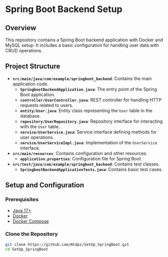 # Spring Boot Backend Setup

## Overview

This repository contains a Spring Boot backend application with Docker and MySQL setup. It includes a basic configuration for handling user data with CRUD operations.

## Project Structure

- **`src/main/java/com/example/springboot_backend`**: Contains the main application code.
  - **`SpringbootBackendApplication.java`**: The entry point of the Spring Boot application.
  - **`controller/UserController.java`**: REST controller for handling HTTP requests related to users.
  - **`entity/User.java`**: Entity class representing the `User` table in the database.
  - **`repository/UserRepository.java`**: Repository interface for interacting with the `User` table.
  - **`service/UserService.java`**: Service interface defining methods for user operations.
  - **`service/UserServiceImpl.java`**: Implementation of the `UserService` interface.
- **`src/main/resources`**: Contains configuration and other resources.
  - **`application.properties`**: Configuration file for Spring Boot.
- **`src/test/java/com/example/springboot_backend`**: Contains test classes.
  - **`SpringbootBackendApplicationTests.java`**: Contains basic test cases.

## Setup and Configuration

### Prerequisites

- [Java 17+](https://adoptium.net/)
- [Docker](https://www.docker.com/products/docker-desktop)
- [Docker Compose](https://docs.docker.com/compose/)

### Clone the Repository

```bash
git clone https://github.com/Ntdpz/SetUp_SpringBoot.git
cd SetUp_SpringBoot
